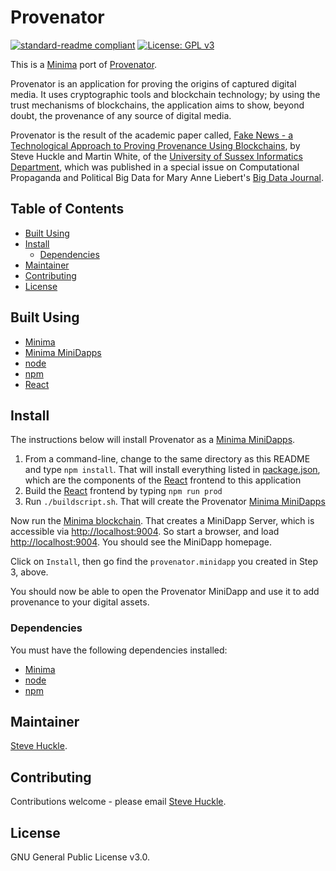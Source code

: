 # Provenator

[![standard-readme compliant](https://img.shields.io/badge/readme%20style-standard-brightgreen.svg?style=flat-square)](https://github.com/RichardLitt/standard-readme)
[![License: GPL v3](https://img.shields.io/badge/License-GPL%20v3-blue.svg)](/docs/COPYING.txt)

This is a [Minima](https://github.com/minima-global) port of [Provenator](https://github.com/glowkeeper/Provenator).

Provenator is an application for proving the origins of captured digital media. It uses cryptographic tools and blockchain technology; by using the trust mechanisms of blockchains, the application aims to show, beyond doubt, the provenance of any source of digital media.

Provenator is the result of the academic paper called, [Fake News - a Technological Approach to Proving Provenance Using Blockchains](https://doi.org/10.1089/big.2017.0071), by Steve Huckle and Martin White, of the [University of Sussex Informatics Department](http://www.sussex.ac.uk/informatics/), which was published in a special issue on Computational Propaganda and Political Big Data for Mary Anne Liebert's [Big Data Journal](http://online.liebertpub.com/toc/big/5/4).

## Table of Contents

- [Built Using](#built-using)  
- [Install](#install)
  - [Dependencies](#dependencies)
- [Maintainer](#maintainer)
- [Contributing](#contributing)
- [License](#license)

## Built Using

- [Minima](https://github.com/minima-global/Minima)
- [Minima MiniDapps](https://github.com/minima-global/MiniDAPP)
- [node](https://nodejs.org/en/)
- [npm](https://www.npmjs.com/)
- [React](https://reactjs.org/)

## Install

The instructions below will install Provenator as a [Minima MiniDapps](https://github.com/minima-global/MiniDAPP).

1. From a command-line, change to the same directory as this README
 and type `npm install`. That will install everything listed in [package.json](/package.json), which are the components of the [React](https://reactjs.org/) frontend to this application
2. Build the [React](https://reactjs.org/) frontend by typing `npm run prod`
3. Run `./buildscript.sh`. That will create the Provenator [Minima MiniDapps](https://github.com/minima-global/MiniDAPP)

Now run the [Minima blockchain](https://github.com/minima-global/Minima). That creates a MiniDapp Server, which is accessible via [http://localhost:9004](http://localhost:9004). So start a browser, and load [http://localhost:9004](http://localhost:9004). You should see the MiniDapp homepage.

Click on `Install`, then go find the `provenator.minidapp` you created in Step 3, above.

You should now be able to open the Provenator MiniDapp and use it to add provenance to your digital assets.

### Dependencies

You must have the following dependencies installed:

- [Minima](https://github.com/minima-global/Minima)
- [node](https://nodejs.org/en/)
- [npm](https://www.npmjs.com/)

## Maintainer

[Steve Huckle](https://glowkeeper.github.io/).

## Contributing

Contributions welcome - please email [Steve Huckle](https://glowkeeper.github.io/).

## License

GNU General Public License v3.0.
